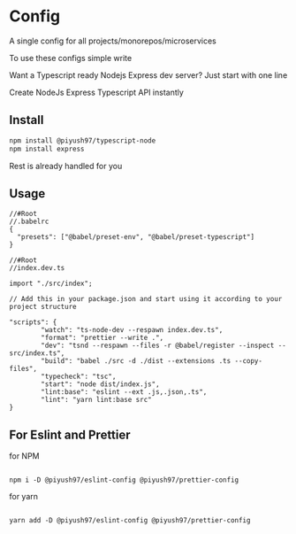 # Config

A single config for all projects/monorepos/microservices

To use these configs simple write

Want a Typescript ready Nodejs Express dev server?
Just start with one line

Create NodeJs Express Typescript API instantly

## Install

```bash
npm install @piyush97/typescript-node
npm install express
```

Rest is already handled for you

## Usage

```
//#Root
//.babelrc
{
  "presets": ["@babel/preset-env", "@babel/preset-typescript"]
}
```

```
//#Root
//index.dev.ts

import "./src/index";
```

```
// Add this in your package.json and start using it according to your project structure

"scripts": {
        "watch": "ts-node-dev --respawn index.dev.ts",
        "format": "prettier --write .",
        "dev": "tsnd --respawn --files -r @babel/register --inspect -- src/index.ts",
        "build": "babel ./src -d ./dist --extensions .ts --copy-files",
        "typecheck": "tsc",
        "start": "node dist/index.js",
        "lint:base": "eslint --ext .js,.json,.ts",
        "lint": "yarn lint:base src"
}
```

## For Eslint and Prettier

for NPM

```

npm i -D @piyush97/eslint-config @piyush97/prettier-config

```

for yarn

```

yarn add -D @piyush97/eslint-config @piyush97/prettier-config

```
